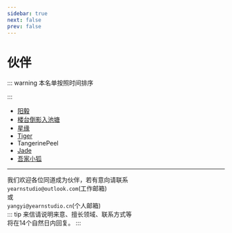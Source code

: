 ```yaml
---
sidebar: true
next: false
prev: false
---
```


# 伙伴


::: warning 本名单按照时间排序

:::
- [阳毅](https://www.yearnstudio.cn/peoples/yangyi)
- [楼台倒影入池塘](https://www.yearnstudio.cn/peoples/ltdy)
- [星缘](https://www.yearnstudio.cn/peoples/xy)
- [Tiger](https://www.yearnstudio.cn/peoples/tiger)
- TangerinePeel
- [Jade](https://www.yearnstudio.cn/peoples/jade)
- [吾家小狐](https://www.yearnstudio.cn/peoples/wjxh)
***
我们欢迎各位同道成为伙伴，若有意向请联系<br>
`yearnstudio@outlook.com`(工作邮箱)<br>
或<br>
`yangyi@yearnstudio.cn`(个人邮箱)<br>
::: tip 来信请说明来意、擅长领域、联系方式等<br>
将在14个自然日内回复。
:::